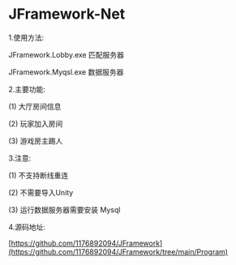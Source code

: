 # JFramework-Net

1.使用方法:

JFramework.Lobby.exe 匹配服务器

JFramework.Myqsl.exe 数据服务器

2.主要功能:

(1) 大厅房间信息

(2) 玩家加入房间

(3) 游戏房主踢人

3.注意:

(1) 不支持断线重连

(2) 不需要导入Unity

(3) 运行数据服务器需要安装 Mysql

4.源码地址:

[https://github.com/1176892094/JFramework](https://github.com/1176892094/JFramework/tree/main/Program)
